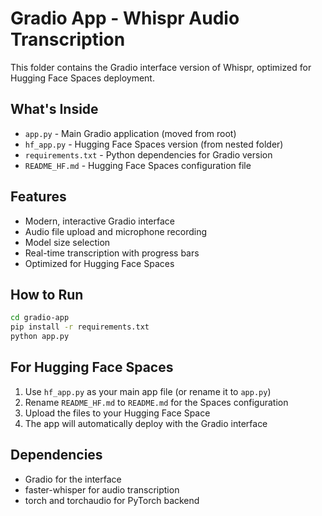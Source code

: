# Gradio App - Whispr Audio Transcription

This folder contains the Gradio interface version of Whispr, optimized for Hugging Face Spaces deployment.

## What's Inside
- `app.py` - Main Gradio application (moved from root)
- `hf_app.py` - Hugging Face Spaces version (from nested folder)
- `requirements.txt` - Python dependencies for Gradio version
- `README_HF.md` - Hugging Face Spaces configuration file

## Features
- Modern, interactive Gradio interface
- Audio file upload and microphone recording
- Model size selection
- Real-time transcription with progress bars
- Optimized for Hugging Face Spaces

## How to Run
```bash
cd gradio-app
pip install -r requirements.txt
python app.py
```

## For Hugging Face Spaces
1. Use `hf_app.py` as your main app file (or rename it to `app.py`)
2. Rename `README_HF.md` to `README.md` for the Spaces configuration
3. Upload the files to your Hugging Face Space
4. The app will automatically deploy with the Gradio interface

## Dependencies
- Gradio for the interface
- faster-whisper for audio transcription
- torch and torchaudio for PyTorch backend
